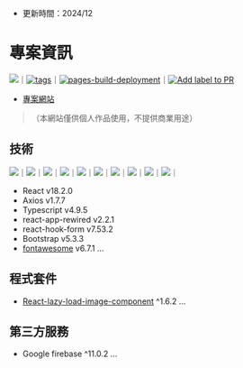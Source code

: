 - 更新時間：2024/12
# 專案資訊
![](https://img.shields.io/github/watchers/chenminfan/minMInisMy.svg)｜[![tags](https://github.com/chenminfan/minMInisMy/actions/workflows/tags.yml/badge.svg)](https://github.com/chenminfan/minMInisMy/actions/workflows/tags.yml)｜[![pages-build-deployment](https://github.com/chenminfan/minMInisMy/actions/workflows/pages/pages-build-deployment/badge.svg)](https://github.com/chenminfan/minMInisMy/actions/workflows/pages/pages-build-deployment)｜[![Add label to PR](https://github.com/chenminfan/minMInisMy/actions/workflows/labeler.yml/badge.svg?event=pull_request)](https://github.com/chenminfan/minMInisMy/actions/workflows/labeler.yml)

- [專案網站](https://chenminfan.github.io/minMInisMy/)
> （本網站僅供個人作品使用，不提供商業用途）

## 技術
![](https://img.shields.io/badge/React-20232A?style=for-the-badge&logo=react&logoColor=61DAFB)｜![](https://img.shields.io/badge/JavaScript-F7DF1E?style=for-the-badge&logo=JavaScript&logoColor=white)｜![](https://img.shields.io/badge/TypeScript-007ACC?style=for-the-badge&logo=typescript&logoColor=white)｜![](https://img.shields.io/badge/Firebase-039BE5?style=for-the-badge&logo=Firebase&logoColor=white)｜![](https://img.shields.io/badge/Bootstrap-563D7C?style=for-the-badge&logo=bootstrap&logoColor=white)｜![](https://img.shields.io/badge/React_Router-CA4245?style=for-the-badge&logo=react-router&logoColor=white)｜![](https://img.shields.io/badge/npm-CB3837?style=for-the-badge&logo=npm&logoColor=white)｜![](https://img.shields.io/badge/HTML5-E34F26?style=for-the-badge&logo=html5&logoColor=white)｜![](https://img.shields.io/badge/CSS3-1572B6?style=for-the-badge&logo=css3&logoColor=white)｜![](https://img.shields.io/badge/Sass-CC6699?style=for-the-badge&logo=sass&logoColor=white)｜
- React v18.2.0
- Axios v1.7.7
- Typescript v4.9.5
- react-app-rewired v2.2.1
- react-hook-form v7.53.2
- Bootstrap v5.3.3
- [fontawesome](https://fontawesome.com/) v6.7.1
...


## 程式套件
- [React-lazy-load-image-component](https://github.com/Aljullu/react-lazy-load-image-component?ref=ivensliaoblog.com) ^1.6.2
...

## 第三方服務
- Google firebase ^11.0.2
...
